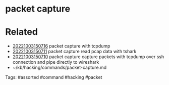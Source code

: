 # packet capture

# Related
- [20221003150716](/zet/20221003150716/README.md) packet capture with tcpdump
- [20221003150711](/zet/20221003150711/README.md) packet capture read pcap data with tshark
- [20221003150710](/zet/20221003150710/README.md) packet capture capture packets with tcpdump over ssh connection and pipe directly to wireshark
- ~/kb/hacking/commands/packet-capture.md

Tags:
    #assorted #command #hacking #packet
